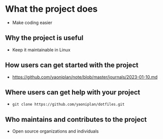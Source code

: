 # What the project does
- Make coding easier

## Why the project is useful
- Keep it maintainable in Linux

## How users can get started with the project
- https://github.com/yaoniplan/note/blob/master/journals/2023-01-10.md

## Where users can get help with your project
- `git clone https://github.com/yaoniplan/dotfiles.git`

## Who maintains and contributes to the project
- Open source organizations and individuals
